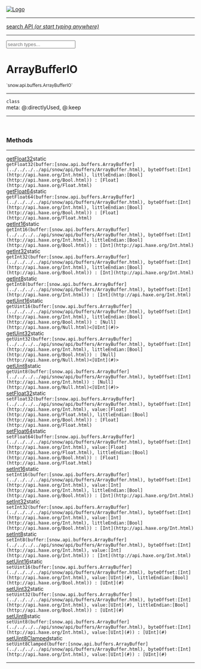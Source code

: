 
[![Logo](../../../../images/logo.png)](../../../../api/index.html)

<hr/>
<a href="#" id="search_bar" onclick="return;"><div> search API <em>(or start typing anywhere)</em> </div></a>
<hr/>

<script src="../../../../js/omnibar.js"> </script>
<link rel="stylesheet" type="text/css" href="../../../../css/omnibar.css" media="all">

<div id="omnibar"> <a href="#" onclick="return" id="omnibar_close"></a> <input id="omnibar_text" type="text" placeholder="search types..."></input></div>
<script  id="typelist" data-relpath="../../../../" data-types="snow.App,snow.AppFixedTimestep,snow.Snow,snow._Snow.Core,snow.api.Debug,snow.api.DebugError,snow.api.File,snow.api.FileHandle,snow.api.FileSeek,snow.api.Libs,snow.api.Promise,snow.api.PromiseError,snow.api.PromiseState,snow.api.Promises,snow.api.Timer,snow.api._Debug.LogError,snow.api._File.FileHandle_Impl_,snow.api._File.FileSeek_Impl_,snow.api._Promise.PromiseState_Impl_,snow.api.buffers.ArrayBuffer,snow.api.buffers.ArrayBufferIO,snow.api.buffers.ArrayBufferView,snow.api.buffers.Float32Array,snow.api.buffers.Float64Array,snow.api.buffers.Int16Array,snow.api.buffers.Int32Array,snow.api.buffers.Int8Array,snow.api.buffers.TAError,snow.api.buffers.TypedArrayType,snow.api.buffers.Uint16Array,snow.api.buffers.Uint32Array,snow.api.buffers.Uint8Array,snow.api.buffers.Uint8ClampedArray,snow.api.buffers._ArrayBuffer.ArrayBuffer_Impl_,snow.api.buffers._Float32Array.Float32Array_Impl_,snow.api.buffers._Float64Array.Float64Array_Impl_,snow.api.buffers._Int16Array.Int16Array_Impl_,snow.api.buffers._Int32Array.Int32Array_Impl_,snow.api.buffers._Int8Array.Int8Array_Impl_,snow.api.buffers._TypedArrayType.TypedArrayType_Impl_,snow.api.buffers._Uint16Array.Uint16Array_Impl_,snow.api.buffers._Uint32Array.Uint32Array_Impl_,snow.api.buffers._Uint8Array.Uint8Array_Impl_,snow.api.buffers._Uint8ClampedArray.Uint8ClampedArray_Impl_,snow.core.native.Core,snow.core.native._Core.StaticSnow,snow.core.native.assets.Assets,snow.core.native.assets._Assets.NativeAudioDataBlob,snow.core.native.assets._Assets.NativeAudioDataInfo,snow.core.native.assets._Assets.NativeAudioInfo,snow.core.native.audio.Audio,snow.core.native.audio.Sound,snow.core.native.input.Input,snow.core.native.io.IO,snow.core.native.window.Windowing,snow.modules.interfaces.Assets,snow.modules.interfaces.Audio,snow.modules.interfaces.IO,snow.modules.interfaces.Input,snow.modules.interfaces.Windowing,snow.modules.openal.AL,snow.modules.openal.ALC,snow.modules.openal.ALHelper,snow.modules.openal.Audio,snow.modules.openal.Context,snow.modules.openal.Device,snow.modules.openal.Sound,snow.modules.openal._AL.Context_Impl_,snow.modules.openal._AL.Device_Impl_,snow.modules.openal.sound.ALSound,snow.modules.openal.sound.ALStream,snow.modules.openal.sound.Sound,snow.modules.opengl.GL,snow.modules.opengl.GLActiveInfo,snow.modules.opengl.GLBuffer,snow.modules.opengl.GLContextAttributes,snow.modules.opengl.GLFramebuffer,snow.modules.opengl.GLProgram,snow.modules.opengl.GLRenderbuffer,snow.modules.opengl.GLShader,snow.modules.opengl.GLTexture,snow.modules.opengl.GLUniformLocation,snow.modules.opengl.native.GL,snow.modules.opengl.native.GLActiveInfo,snow.modules.opengl.native.GLBO,snow.modules.opengl.native.GLBuffer,snow.modules.opengl.native.GLContextAttributes,snow.modules.opengl.native.GLFBO,snow.modules.opengl.native.GLFramebuffer,snow.modules.opengl.native.GLObject,snow.modules.opengl.native.GLPO,snow.modules.opengl.native.GLProgram,snow.modules.opengl.native.GLRBO,snow.modules.opengl.native.GLRenderbuffer,snow.modules.opengl.native.GLSO,snow.modules.opengl.native.GLShader,snow.modules.opengl.native.GLShaderPrecisionFormat,snow.modules.opengl.native.GLTO,snow.modules.opengl.native.GLTexture,snow.modules.opengl.native.GLUniformLocation,snow.modules.opengl.native.GL_FFI,snow.modules.opengl.native._GL.GLBuffer_Impl_,snow.modules.opengl.native._GL.GLFramebuffer_Impl_,snow.modules.opengl.native._GL.GLProgram_Impl_,snow.modules.opengl.native._GL.GLRenderbuffer_Impl_,snow.modules.opengl.native._GL.GLShader_Impl_,snow.modules.opengl.native._GL.GLTexture_Impl_,snow.modules.opengl.native._GL.GLUniformLocation_Impl_,snow.modules.sdl.ControllerEventType,snow.modules.sdl.Input,snow.modules.sdl.KeyEventType,snow.modules.sdl.ModValue,snow.modules.sdl.MouseEventType,snow.modules.sdl.TouchEventType,snow.modules.sdl.Windowing,snow.modules.sdl._Input.ControllerEventType_Impl_,snow.modules.sdl._Input.KeyEventType_Impl_,snow.modules.sdl._Input.ModValue_Impl_,snow.modules.sdl._Input.MouseEventType_Impl_,snow.modules.sdl._Input.TouchEventType_Impl_,snow.system.assets.Asset,snow.system.assets.AssetBytes,snow.system.assets.AssetImage,snow.system.assets.AssetJSON,snow.system.assets.AssetText,snow.system.assets.Assets,snow.system.assets._Assets.AssetsModule,snow.system.audio.Audio,snow.system.audio.AudioModule,snow.system.audio.Sound,snow.system.input.Input,snow.system.input.Keycodes,snow.system.input.MapIntBool,snow.system.input.MapIntFloat,snow.system.input.Scancodes,snow.system.input._Input.InputModule,snow.system.io.IO,snow.system.io._IO.IOModule,snow.system.module.Assets,snow.system.module.Audio,snow.system.module.IO,snow.system.module.Input,snow.system.module.Sound,snow.system.module.Windowing,snow.system.window.Window,snow.system.window.Windowing,snow.system.window._Windowing.WindowHandleMap,snow.system.window._Windowing.WindowingModule,snow.types.AppConfig,snow.types.AppConfigNative,snow.types.AppConfigWeb,snow.types.Asset,snow.types.AssetBytes,snow.types.AssetImage,snow.types.AssetJSON,snow.types.AssetText,snow.types.AssetType,snow.types.AudioDataBlob,snow.types.AudioDataInfo,snow.types.AudioFormatType,snow.types.AudioHandle,snow.types.AudioInfo,snow.types.DisplayMode,snow.types.Error,snow.types.FileEvent,snow.types.FileEventType,snow.types.FileFilter,snow.types.GamepadDeviceEventType,snow.types.IODataOptions,snow.types.ImageInfo,snow.types.InputEvent,snow.types.InputEventType,snow.types.Key,snow.types.ModState,snow.types.OpenGLProfile,snow.types.RenderConfig,snow.types.RenderConfigOpenGL,snow.types.Scan,snow.types.SnowConfig,snow.types.SystemEvent,snow.types.SystemEventType,snow.types.TextEventType,snow.types.WindowConfig,snow.types.WindowEvent,snow.types.WindowEventType,snow.types.WindowHandle,snow.types.WindowingConfig,snow.types._Types.AssetType_Impl_,snow.types._Types.AudioFormatType_Impl_,snow.types._Types.FileEventType_Impl_,snow.types._Types.GamepadDeviceEventType_Impl_,snow.types._Types.InputEventType_Impl_,snow.types._Types.OpenGLProfile_Impl_,snow.types._Types.SystemEventType_Impl_,snow.types._Types.TextEventType_Impl_,snow.types._Types.WindowEventType_Impl_"></script>


<h1>ArrayBufferIO</h1>
<small>`snow.api.buffers.ArrayBufferIO`</small>



<hr/>

`class`<br/><span class="meta">
meta: @:directlyUsed, @:keep</span>

<hr/>


&nbsp;
&nbsp;






<h3>Methods</h3> <hr/><span class="method apipage">
            <a name="getFloat32"><a class="lift" href="#getFloat32">getFloat32</a></a><span class="inline-block static">static</span><div class="clear"></div>
            <code class="signature apipage">getFloat32(buffer:[snow.api.buffers.ArrayBuffer](../../../../api/snow/api/buffers/ArrayBuffer.html)<span></span>, byteOffset:[Int](http://api.haxe.org/Int.html)<span></span>, littleEndian:[Bool](http://api.haxe.org/Bool.html)<span></span>) : [Float](http://api.haxe.org/Float.html)</code><br/><span class="small_desc_flat"></span>


</span>
<span class="method apipage">
            <a name="getFloat64"><a class="lift" href="#getFloat64">getFloat64</a></a><span class="inline-block static">static</span><div class="clear"></div>
            <code class="signature apipage">getFloat64(buffer:[snow.api.buffers.ArrayBuffer](../../../../api/snow/api/buffers/ArrayBuffer.html)<span></span>, byteOffset:[Int](http://api.haxe.org/Int.html)<span></span>, littleEndian:[Bool](http://api.haxe.org/Bool.html)<span></span>) : [Float](http://api.haxe.org/Float.html)</code><br/><span class="small_desc_flat"></span>


</span>
<span class="method apipage">
            <a name="getInt16"><a class="lift" href="#getInt16">getInt16</a></a><span class="inline-block static">static</span><div class="clear"></div>
            <code class="signature apipage">getInt16(buffer:[snow.api.buffers.ArrayBuffer](../../../../api/snow/api/buffers/ArrayBuffer.html)<span></span>, byteOffset:[Int](http://api.haxe.org/Int.html)<span></span>, littleEndian:[Bool](http://api.haxe.org/Bool.html)<span></span>) : [Int](http://api.haxe.org/Int.html)</code><br/><span class="small_desc_flat"></span>


</span>
<span class="method apipage">
            <a name="getInt32"><a class="lift" href="#getInt32">getInt32</a></a><span class="inline-block static">static</span><div class="clear"></div>
            <code class="signature apipage">getInt32(buffer:[snow.api.buffers.ArrayBuffer](../../../../api/snow/api/buffers/ArrayBuffer.html)<span></span>, byteOffset:[Int](http://api.haxe.org/Int.html)<span></span>, littleEndian:[Bool](http://api.haxe.org/Bool.html)<span></span>) : [Int](http://api.haxe.org/Int.html)</code><br/><span class="small_desc_flat"></span>


</span>
<span class="method apipage">
            <a name="getInt8"><a class="lift" href="#getInt8">getInt8</a></a><span class="inline-block static">static</span><div class="clear"></div>
            <code class="signature apipage">getInt8(buffer:[snow.api.buffers.ArrayBuffer](../../../../api/snow/api/buffers/ArrayBuffer.html)<span></span>, byteOffset:[Int](http://api.haxe.org/Int.html)<span></span>) : [Int](http://api.haxe.org/Int.html)</code><br/><span class="small_desc_flat"></span>


</span>
<span class="method apipage">
            <a name="getUint16"><a class="lift" href="#getUint16">getUint16</a></a><span class="inline-block static">static</span><div class="clear"></div>
            <code class="signature apipage">getUint16(buffer:[snow.api.buffers.ArrayBuffer](../../../../api/snow/api/buffers/ArrayBuffer.html)<span></span>, byteOffset:[Int](http://api.haxe.org/Int.html)<span></span>, littleEndian:[Bool](http://api.haxe.org/Bool.html)<span></span>) : [Null](http://api.haxe.org/Null.html)&lt;[UInt](#)&gt;</code><br/><span class="small_desc_flat"></span>


</span>
<span class="method apipage">
            <a name="getUint32"><a class="lift" href="#getUint32">getUint32</a></a><span class="inline-block static">static</span><div class="clear"></div>
            <code class="signature apipage">getUint32(buffer:[snow.api.buffers.ArrayBuffer](../../../../api/snow/api/buffers/ArrayBuffer.html)<span></span>, byteOffset:[Int](http://api.haxe.org/Int.html)<span></span>, littleEndian:[Bool](http://api.haxe.org/Bool.html)<span></span>) : [Null](http://api.haxe.org/Null.html)&lt;[UInt](#)&gt;</code><br/><span class="small_desc_flat"></span>


</span>
<span class="method apipage">
            <a name="getUint8"><a class="lift" href="#getUint8">getUint8</a></a><span class="inline-block static">static</span><div class="clear"></div>
            <code class="signature apipage">getUint8(buffer:[snow.api.buffers.ArrayBuffer](../../../../api/snow/api/buffers/ArrayBuffer.html)<span></span>, byteOffset:[Int](http://api.haxe.org/Int.html)<span></span>) : [Null](http://api.haxe.org/Null.html)&lt;[UInt](#)&gt;</code><br/><span class="small_desc_flat"></span>


</span>
<span class="method apipage">
            <a name="setFloat32"><a class="lift" href="#setFloat32">setFloat32</a></a><span class="inline-block static">static</span><div class="clear"></div>
            <code class="signature apipage">setFloat32(buffer:[snow.api.buffers.ArrayBuffer](../../../../api/snow/api/buffers/ArrayBuffer.html)<span></span>, byteOffset:[Int](http://api.haxe.org/Int.html)<span></span>, value:[Float](http://api.haxe.org/Float.html)<span></span>, littleEndian:[Bool](http://api.haxe.org/Bool.html)<span></span>) : [Float](http://api.haxe.org/Float.html)</code><br/><span class="small_desc_flat"></span>


</span>
<span class="method apipage">
            <a name="setFloat64"><a class="lift" href="#setFloat64">setFloat64</a></a><span class="inline-block static">static</span><div class="clear"></div>
            <code class="signature apipage">setFloat64(buffer:[snow.api.buffers.ArrayBuffer](../../../../api/snow/api/buffers/ArrayBuffer.html)<span></span>, byteOffset:[Int](http://api.haxe.org/Int.html)<span></span>, value:[Float](http://api.haxe.org/Float.html)<span></span>, littleEndian:[Bool](http://api.haxe.org/Bool.html)<span></span>) : [Float](http://api.haxe.org/Float.html)</code><br/><span class="small_desc_flat"></span>


</span>
<span class="method apipage">
            <a name="setInt16"><a class="lift" href="#setInt16">setInt16</a></a><span class="inline-block static">static</span><div class="clear"></div>
            <code class="signature apipage">setInt16(buffer:[snow.api.buffers.ArrayBuffer](../../../../api/snow/api/buffers/ArrayBuffer.html)<span></span>, byteOffset:[Int](http://api.haxe.org/Int.html)<span></span>, value:[Int](http://api.haxe.org/Int.html)<span></span>, littleEndian:[Bool](http://api.haxe.org/Bool.html)<span></span>) : [Int](http://api.haxe.org/Int.html)</code><br/><span class="small_desc_flat"></span>


</span>
<span class="method apipage">
            <a name="setInt32"><a class="lift" href="#setInt32">setInt32</a></a><span class="inline-block static">static</span><div class="clear"></div>
            <code class="signature apipage">setInt32(buffer:[snow.api.buffers.ArrayBuffer](../../../../api/snow/api/buffers/ArrayBuffer.html)<span></span>, byteOffset:[Int](http://api.haxe.org/Int.html)<span></span>, value:[Int](http://api.haxe.org/Int.html)<span></span>, littleEndian:[Bool](http://api.haxe.org/Bool.html)<span></span>) : [Int](http://api.haxe.org/Int.html)</code><br/><span class="small_desc_flat"></span>


</span>
<span class="method apipage">
            <a name="setInt8"><a class="lift" href="#setInt8">setInt8</a></a><span class="inline-block static">static</span><div class="clear"></div>
            <code class="signature apipage">setInt8(buffer:[snow.api.buffers.ArrayBuffer](../../../../api/snow/api/buffers/ArrayBuffer.html)<span></span>, byteOffset:[Int](http://api.haxe.org/Int.html)<span></span>, value:[Int](http://api.haxe.org/Int.html)<span></span>) : [Int](http://api.haxe.org/Int.html)</code><br/><span class="small_desc_flat"></span>


</span>
<span class="method apipage">
            <a name="setUint16"><a class="lift" href="#setUint16">setUint16</a></a><span class="inline-block static">static</span><div class="clear"></div>
            <code class="signature apipage">setUint16(buffer:[snow.api.buffers.ArrayBuffer](../../../../api/snow/api/buffers/ArrayBuffer.html)<span></span>, byteOffset:[Int](http://api.haxe.org/Int.html)<span></span>, value:[UInt](#)<span></span>, littleEndian:[Bool](http://api.haxe.org/Bool.html)<span></span>) : [UInt](#)</code><br/><span class="small_desc_flat"></span>


</span>
<span class="method apipage">
            <a name="setUint32"><a class="lift" href="#setUint32">setUint32</a></a><span class="inline-block static">static</span><div class="clear"></div>
            <code class="signature apipage">setUint32(buffer:[snow.api.buffers.ArrayBuffer](../../../../api/snow/api/buffers/ArrayBuffer.html)<span></span>, byteOffset:[Int](http://api.haxe.org/Int.html)<span></span>, value:[UInt](#)<span></span>, littleEndian:[Bool](http://api.haxe.org/Bool.html)<span></span>) : [UInt](#)</code><br/><span class="small_desc_flat"></span>


</span>
<span class="method apipage">
            <a name="setUint8"><a class="lift" href="#setUint8">setUint8</a></a><span class="inline-block static">static</span><div class="clear"></div>
            <code class="signature apipage">setUint8(buffer:[snow.api.buffers.ArrayBuffer](../../../../api/snow/api/buffers/ArrayBuffer.html)<span></span>, byteOffset:[Int](http://api.haxe.org/Int.html)<span></span>, value:[UInt](#)<span></span>) : [UInt](#)</code><br/><span class="small_desc_flat"></span>


</span>
<span class="method apipage">
            <a name="setUint8Clamped"><a class="lift" href="#setUint8Clamped">setUint8Clamped</a></a><span class="inline-block static">static</span><div class="clear"></div>
            <code class="signature apipage">setUint8Clamped(buffer:[snow.api.buffers.ArrayBuffer](../../../../api/snow/api/buffers/ArrayBuffer.html)<span></span>, byteOffset:[Int](http://api.haxe.org/Int.html)<span></span>, value:[UInt](#)<span></span>) : [UInt](#)</code><br/><span class="small_desc_flat"></span>


</span>



<hr/>

&nbsp;
&nbsp;
&nbsp;
&nbsp;